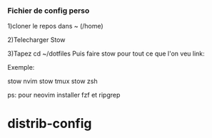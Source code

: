 ### Fichier de config perso 
1)cloner le repos dans ~ (/home)

2)Telecharger Stow

3)Tapez cd ~/dotfiles
Puis faire stow pour tout ce que l'on veu link:

Exemple:

stow nvim
stow tmux
stow zsh

ps: pour neovim installer fzf et ripgrep
# distrib-config

